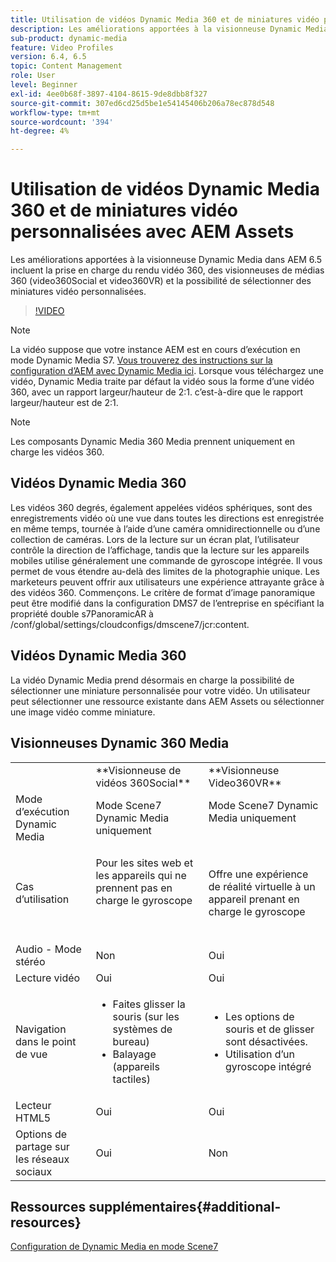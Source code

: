 ```yaml
---
title: Utilisation de vidéos Dynamic Media 360 et de miniatures vidéo personnalisées avec AEM Assets
description: Les améliorations apportées à la visionneuse Dynamic Media dans AEM 6.5 incluent la prise en charge du rendu vidéo 360, des visionneuses de médias 360 (video360Social et video360VR) et la possibilité de sélectionner des miniatures vidéo personnalisées.
sub-product: dynamic-media
feature: Video Profiles
version: 6.4, 6.5
topic: Content Management
role: User
level: Beginner
exl-id: 4ee0b68f-3897-4104-8615-9de8dbb8f327
source-git-commit: 307ed6cd25d5be1e54145406b206a78ec878d548
workflow-type: tm+mt
source-wordcount: '394'
ht-degree: 4%

---
```


# Utilisation de vidéos Dynamic Media 360 et de miniatures vidéo personnalisées avec AEM Assets

Les améliorations apportées à la visionneuse Dynamic Media dans AEM 6.5 incluent la prise en charge du rendu vidéo 360, des visionneuses de médias 360 (video360Social et video360VR) et la possibilité de sélectionner des miniatures vidéo personnalisées.

>[!VIDEO](https://video.tv.adobe.com/v/26391?quality=9&learn=on)

>[!NOTE]
>
>La vidéo suppose que votre instance AEM est en cours d’exécution en mode Dynamic Media S7.  [Vous trouverez des instructions sur la configuration d’AEM avec Dynamic Media ici](https://helpx.adobe.com/fr/experience-manager/6-3/assets/using/config-dynamic-fp-14410.html). Lorsque vous téléchargez une vidéo, Dynamic Media traite par défaut la vidéo sous la forme d’une vidéo 360, avec un rapport largeur/hauteur de 2:1. c’est-à-dire que le rapport largeur/hauteur est de 2:1.

>[!NOTE]
>
>Les composants Dynamic Media 360 Media prennent uniquement en charge les vidéos 360.

## Vidéos Dynamic Media 360

Les vidéos 360 degrés, également appelées vidéos sphériques, sont des enregistrements vidéo où une vue dans toutes les directions est enregistrée en même temps, tournée à l’aide d’une caméra omnidirectionnelle ou d’une collection de caméras. Lors de la lecture sur un écran plat, l’utilisateur contrôle la direction de l’affichage, tandis que la lecture sur les appareils mobiles utilise généralement une commande de gyroscope intégrée.  Il vous permet de vous étendre au-delà des limites de la photographie unique. Les marketeurs peuvent offrir aux utilisateurs une expérience attrayante grâce à des vidéos 360.  Commençons. Le critère de format d’image panoramique peut être modifié dans la configuration DMS7 de l’entreprise en spécifiant la propriété double s7PanoramicAR à /conf/global/settings/cloudconfigs/dmscene7/jcr:content.

## Vidéos Dynamic Media 360

La vidéo Dynamic Media prend désormais en charge la possibilité de sélectionner une miniature personnalisée pour votre vidéo. Un utilisateur peut sélectionner une ressource existante dans AEM Assets ou sélectionner une image vidéo comme miniature.

## Visionneuses Dynamic 360 Media

<table> 
 <tbody>
   <tr>
      <td> </td>
      <td>**Visionneuse de vidéos 360Social**</td>
      <td>**Visionneuse Video360VR**</td>
   </tr>
   <tr>
      <td>Mode d’exécution Dynamic Media</td>
      <td>Mode Scene7 Dynamic Media uniquement</td>
      <td>Mode Scene7 Dynamic Media uniquement<br>
         <br>
      </td>
   </tr>
   <tr>
      <td>Cas d’utilisation</td>
      <td>
         <p>Pour les sites web et les appareils qui ne prennent pas en charge le gyroscope</p>
         <p> </p>
      </td>
      <td>
         <p>Offre une expérience de réalité virtuelle à un appareil prenant en charge le gyroscope </p>
      </td>
   </tr>
   <tr>
      <td>Audio - Mode stéréo</td>
      <td>Non</td>
      <td>Oui</td>
   </tr>
   <tr>
      <td>Lecture vidéo</td>
      <td>Oui</td>
      <td>Oui</td>
   </tr>
   <tr>
      <td>Navigation dans le point de vue</td>
      <td>
         <ul>
            <li>Faites glisser la souris (sur les systèmes de bureau)</li>
            <li>Balayage (appareils tactiles)</li>
         </ul>
      </td>
      <td>
         <ul>
            <li>Les options de souris et de glisser sont désactivées.</li>
            <li>Utilisation d’un gyroscope intégré</li>
         </ul>
      </td>
   </tr>
   <tr>
      <td>Lecteur HTML5</td>
      <td>Oui</td>
      <td>Oui</td>
   </tr>
   <tr>
      <td>Options de partage sur les réseaux sociaux</td>
      <td>Oui</td>
      <td>Non</td>
   </tr>
</tbody>
</table>

## Ressources supplémentaires{#additional-resources}

[Configuration de Dynamic Media en mode Scene7](https://helpx.adobe.com/experience-manager/6-5/assets/using/config-dms7.html)

